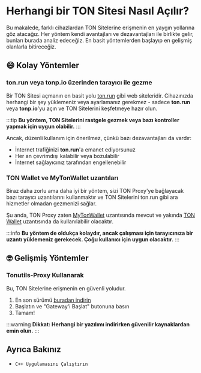 # Herhangi bir TON Sitesi Nasıl Açılır?

Bu makalede, farklı cihazlardan TON Sitelerine erişmenin en yaygın yollarına göz atacağız. Her yöntem kendi avantajları ve dezavantajları ile birlikte gelir, bunları burada analiz edeceğiz. En basit yöntemlerden başlayıp en gelişmiş olanlarla bitireceğiz.

## 😄 Kolay Yöntemler

### ton.run veya tonp.io üzerinden tarayıcı ile gezme

Bir TON Sitesi açmanın en basit yolu [ton.run](https://ton.run) gibi web siteleridir. Cihazınızda herhangi bir şey yüklemeniz veya ayarlamanız gerekmez - sadece **ton.run** veya **tonp.io**'yu açın ve TON Sitelerini keşfetmeye hazır olun.

:::tip
**Bu yöntem, TON Sitelerini rastgele gezmek veya bazı kontroller yapmak için uygun olabilir.**
:::

Ancak, düzenli kullanım için önerilmez, çünkü bazı dezavantajları da vardır:

-   İnternet trafiğinizi **ton.run**'a emanet ediyorsunuz
-   Her an çevrimdışı kalabilir veya bozulabilir
-   İnternet sağlayıcınız tarafından engellenebilir

### TON Wallet ve MyTonWallet uzantıları

Biraz daha zorlu ama daha iyi bir yöntem, sizi TON Proxy'ye bağlayacak bazı tarayıcı uzantılarını kullanmaktır ve TON Sitelerini ton.run gibi ara hizmetler olmadan gezmenizi sağlar.

Şu anda, TON Proxy zaten [MyTonWallet](https://mytonwallet.io/) uzantısında mevcut ve yakında [TON Wallet](https://chrome.google.com/webstore/detail/ton-wallet/nphplpgoakhhjchkkhmiggakijnkhfnd) uzantısında da kullanılabilir olacaktır.

:::info
**Bu yöntem de oldukça kolaydır, ancak çalışması için tarayıcınıza bir uzantı yüklemeniz gerekecek. Çoğu kullanıcı için uygun olacaktır.**
:::

## 🤓 Gelişmiş Yöntemler

### Tonutils-Proxy Kullanarak

Bu, TON Sitelerine erişmenin en güvenli yoludur.

1. En son sürümü [buradan indirin](https://github.com/xssnick/Tonutils-Proxy#download-precompiled-version)
2. Başlatın ve "Gateway'i Başlat" butonuna basın
3. Tamam!

:::warning
**Dikkat: Herhangi bir yazılımı indirirken güvenilir kaynaklardan emin olun.**
:::

## Ayrıca Bakınız
* `C++ Uygulamasını Çalıştırın`
